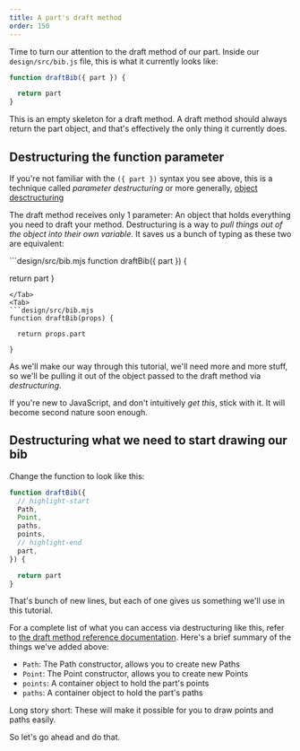```yaml
---
title: A part's draft method
order: 150
---
```


Time to turn our attention to the draft method of our part.
Inside our `design/src/bib.js` file, this is what it currently looks like:

```design/src/bib.mjs
function draftBib({ part }) {

  return part
}
```

This is an empty skeleton for a draft method. A draft method should always
return the part object, and that's effectively the only thing it currently
does.

## Destructuring the function parameter

If you're not familiar with the `({ part })` syntax you see above, this is a
technique called *parameter destructuring* or more generally, [object
desctructuring](https://developer.mozilla.org/en-US/docs/Web/JavaScript/Reference/Operators/Destructuring_assignment)

The draft method receives only 1 parameter: An object that holds everything you
need to draft your method.  Destructuring is a way to *pull things out of the
object into their own variable*. It saves us a bunch of typing as these two are
equivalent:

<Tabs tabs="Without destructuring, With destructuring">
<Tab>
```design/src/bib.mjs
function draftBib({ part }) {

  return part
}
```
</Tab>
<Tab>
```design/src/bib.mjs
function draftBib(props) {

  return props.part

}
```
</Tab>
</Tabs>

As we'll make our way through this tutorial, we'll need more and more stuff, so
we'll be pulling it out of the object passed to the draft method via
*destructuring*.

<Note>

If you're new to JavaScript, and don't intuitively _get this_, stick with it. It will become second nature soon enough.

</Note>

## Destructuring what we need to start drawing our bib

Change the function to look like this:

```design/src/bib.mjs
function draftBib({ 
  // highlight-start
  Path, 
  Point, 
  paths, 
  points, 
  // highlight-end
  part,
}) {

  return part
}
```

That's bunch of new lines, but each of one gives us something we'll use in this
tutorial.

For a complete list of what you can access via destructuring like this, refer
to [the draft method reference documentation](/reference/api/part/draft).
Here's a brief summary of the things we've added above:

- `Path`: The Path constructor, allows you to create new Paths
- `Point`: The Point constructor, allows you to create new Points
- `points`: A container object to hold the part's points
- `paths`: A container object to hold the part's paths

Long story short: These will make it possible for you to draw points and paths easily.

So let's go ahead and do that.
